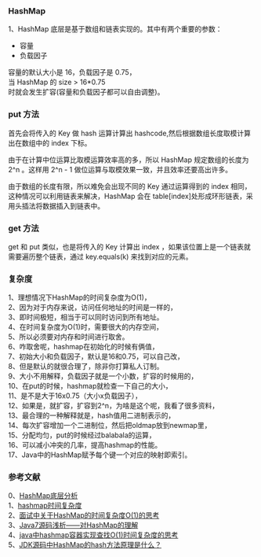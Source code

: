 
### HashMap    
1、HashMap 底层是基于数组和链表实现的。其中有两个重要的参数：    
- 容量       
- 负载因子       

容量的默认大小是 16，负载因子是 0.75，      
当 HashMap 的 size > 16*0.75       
时就会发生扩容(容量和负载因子都可以自由调整)。    

### put 方法   
首先会将传入的 Key 做 hash 运算计算出 hashcode,然后根据数组长度取模计算出在数组中的 index 下标。

由于在计算中位运算比取模运算效率高的多，所以 HashMap 规定数组的长度为 2^n 。这样用 2^n - 1 做位运算与取模效果一致，并且效率还要高出许多。

由于数组的长度有限，所以难免会出现不同的 Key 通过运算得到的 index 相同，这种情况可以利用链表来解决，HashMap 会在 table[index]处形成环形链表，采用头插法将数据插入到链表中。

### get 方法
get 和 put 类似，也是将传入的 Key 计算出 index ，如果该位置上是一个链表就需要遍历整个链表，通过 key.equals(k) 来找到对应的元素。

### 复杂度    
1、理想情况下HashMap的时间复杂度为O(1)，     
2、因为对于内存来说，访问任何地址的时间是一样的，      
3、即时间极短，相当于可以同时访问到所有地址。   
4、在时间复杂度为O(1)时，需要很大的内存空间，     
5、所以必须要对内存和时间进行取舍。     
6、咋取舍呢，hashmap在初始化的时候有俩值，     
7、初始大小和负载因子，默认是16和0.75，可以自己改，     
8、但是默认的就很合理了，除非你打算私人订制。      
9、大小不用解释，负载因子就是一个小数，扩容的时候用的，      
10、在put的时候，hashmap就检查一下自己的大小，       
11、是不是大于16x0.75（大小x负载因子），      
12、如果是，就扩容，扩容到2^n，为啥是这个呢，我看了很多资料，     
13、最合理的一种解释就是，hash值用二进制表示的，     
14、每次扩容增加一个二进制位，然后把oldmap放到newmap里，       
15、分配均匀，put的时候经过balabala的运算，      
16、可以减小冲突的几率，提高hashmap的性能。     
17、Java中的HashMap赋予每个键一个对应的映射即索引。   

### 参考文献    
0、[HashMap底层分析](https://github.com/crossoverJie/Java-Interview/blob/master/MD/HashMap.md)   
1、[hashmap时间复杂度](https://www.cnblogs.com/BBchao/p/7878699.html)     
2、[面试中关于HashMap的时间复杂度O(1)的思考](https://blog.csdn.net/donggua3694857/article/details/64127131)      
3、[Java7源码浅析——对HashMap的理解](https://blog.csdn.net/donggua3694857/article/details/52432906)    
4、[java中hashmap容器实现查找O(1)时间复杂度的思考](https://blog.csdn.net/u014633283/article/details/48549155)   
5、[JDK源码中HashMap的hash方法原理是什么？](https://www.zhihu.com/question/20733617)      